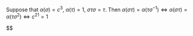 Suppose that $\alpha(\sigma)=c^3$, $\alpha(\tau)=1$, $\sigma\tau\sigma=\tau$. Then $\alpha(\sigma\tau)=\alpha(\tau\sigma^{-1})\iff \alpha(\sigma\tau)=\alpha(\tau\sigma^{2})\iff c^21=1$ 

$$